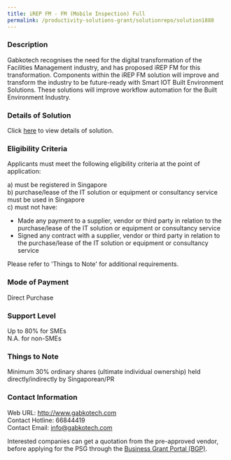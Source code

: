 ```yaml
---
title: iREP FM - FM (Mobile Inspection) Full
permalink: /productivity-solutions-grant/solutionrepo/solution1888
---
```


### Description

Gabkotech recognises the need for the digital transformation of the Facilities Management industry, and has proposed iREP FM for this transformation.  Components within the iREP FM solution will improve and transform the industry to be future-ready with Smart IOT Built Environment Solutions.  These solutions will improve workflow automation for the Built Environment Industry.

### Details of Solution

Click <a href='https://www.gobusiness.gov.sg/images/psg/Gabkotech_Innovations_20200143_Desensitised_Annex_3_Part_3.pdf' target='_blank'>here</a> to view details of solution.

### Eligibility Criteria

Applicants must meet the following eligibility criteria at the point of application:

a) must be registered in Singapore <br>
b) purchase/lease of the IT solution or equipment or consultancy service must be used in Singapore <br>
c) must not have:
- Made any payment to a supplier, vendor or third party in relation to the purchase/lease of the IT solution or equipment or consultancy service
- Signed any contract with a supplier, vendor or third party in relation to the purchase/lease of the IT solution or equipment or consultancy service

Please refer to 'Things to Note' for additional requirements.

### Mode of Payment
Direct Purchase

### Support Level
Up to 80% for SMEs <br>
N.A. for non-SMEs

### Things to Note
Minimum 30% ordinary shares (ultimate individual ownership) held directly/indirectly by Singaporean/PR

### Contact Information
Web URL: http://www.gabkotech.com <br>Contact Hotline: 66844419 <br>Contact Email: info@gabkotech.com <br>

Interested companies can get a quotation from the pre-approved vendor, before applying for the PSG through the <a target='_blank' href='https://www.businessgrants.gov.sg/'>Business Grant Portal (BGP)</a>.
